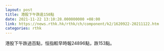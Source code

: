 ```yaml
---
layout: post
title: 港股下午跌逾150點
date: 2021-11-22 13:10:28.000000000 +08:00
link: https://news.rthk.hk/rthk/ch/component/k2/1620922-20211122.htm
categories: rthk
---
```


港股下午跌過百點，恒指較早時報24896點，跌153點。
